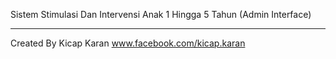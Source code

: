 Sistem Stimulasi Dan Intervensi Anak 1 Hingga 5 Tahun (Admin Interface)
*******
Created By Kicap Karan www.facebook.com/kicap.karan